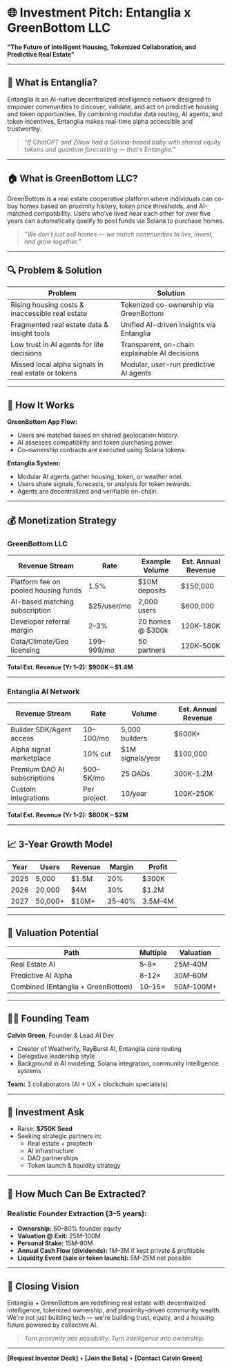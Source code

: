 # 🌐 Investment Pitch: Entanglia x GreenBottom LLC  
**"The Future of Intelligent Housing, Tokenized Collaboration, and Predictive Real Estate"**

---

## 🧠 What is Entanglia?
Entanglia is an AI-native decentralized intelligence network designed to empower communities to discover, validate, and act on predictive housing and token opportunities. By combining modular data routing, AI agents, and token incentives, Entanglia makes real-time alpha accessible and trustworthy.

> _“If ChatGPT and Zillow had a Solana-based baby with shared equity tokens and quantum forecasting — that’s Entanglia.”_

---

## 🏠 What is GreenBottom LLC?
GreenBottom is a real estate cooperative platform where individuals can co-buy homes based on proximity history, token price thresholds, and AI-matched compatibility. Users who’ve lived near each other for over five years can automatically qualify to pool funds via Solana to purchase homes.

> _“We don’t just sell homes — we match communities to live, invest, and grow together.”_

---

## 🔍 Problem & Solution

| Problem | Solution |
|--------|----------|
| Rising housing costs & inaccessible real estate | Tokenized co-ownership via GreenBottom |
| Fragmented real estate data & insight tools | Unified AI-driven insights via Entanglia |
| Low trust in AI agents for life decisions | Transparent, on-chain explainable AI decisions |
| Missed local alpha signals in real estate or tokens | Modular, user-run predictive AI agents |

---

## 🚀 How It Works

**GreenBottom App Flow:**
- Users are matched based on shared geolocation history.
- AI assesses compatibility and token purchasing power.
- Co-ownership contracts are executed using Solana tokens.

**Entanglia System:**
- Modular AI agents gather housing, token, or weather intel.
- Users share signals, forecasts, or analysis for token rewards.
- Agents are decentralized and verifiable on-chain.

---

## 💰 Monetization Strategy

### GreenBottom LLC

| Revenue Stream | Rate | Example Volume | Est. Annual Revenue |
|----------------|------|----------------|----------------------|
| Platform fee on pooled housing funds | 1.5% | $10M deposits | $150,000 |
| AI-based matching subscription | $25/user/mo | 2,000 users | $600,000 |
| Developer referral margin | 2–3% | 20 homes @ $300k | $120K–$180K |
| Data/Climate/Geo licensing | $199–$999/mo | 50 partners | $120K–$500K |

**Total Est. Revenue (Yr 1–2): $900K – $1.4M**

---

### Entanglia AI Network

| Revenue Stream | Rate | Volume | Est. Annual Revenue |
|----------------|------|--------|----------------------|
| Builder SDK/Agent access | $10–$100/mo | 5,000 builders | $600K+ |
| Alpha signal marketplace | 10% cut | $1M signals/year | $100,000 |
| Premium DAO AI subscriptions | $500–$5K/mo | 25 DAOs | $300K–$1.2M |
| Custom integrations | Per project | 10/year | $100K–$250K |

**Total Est. Revenue (Yr 1–2): $800K – $2M**

---

## 📈 3-Year Growth Model

| Year | Users | Revenue | Margin | Profit |
|------|-------|---------|--------|--------|
| 2025 | 5,000 | $1.5M | 20% | $300K |
| 2026 | 20,000 | $4M | 30% | $1.2M |
| 2027 | 50,000+ | $10M+ | 35–40% | $3.5M–$4M |

---

## 💎 Valuation Potential

| Path | Multiple | Valuation |
|------|----------|-----------|
| Real Estate AI | 5–8× | $25M–$40M |
| Predictive AI Alpha | 8–12× | $30M–$60M |
| Combined (Entanglia + GreenBottom) | 10–15× | $50M–$100M+ |

---

## 🧑‍💼 Founding Team

**Calvin Green**, Founder & Lead AI Dev  
- Creator of Weatherify, RayBurst AI, Entanglia core routing
- Delegative leadership style
- Background in AI modeling, Solana integration, community intelligence systems

**Team:** 3 collaborators (AI + UX + blockchain specialists)

---

## 💸 Investment Ask

- Raise: **$750K Seed**
- Seeking strategic partners in:
  - Real estate + proptech
  - AI infrastructure
  - DAO partnerships
  - Token launch & liquidity strategy

---

## 🧮 How Much Can Be Extracted?

### Realistic Founder Extraction (3–5 years):

- **Ownership:** 60–80% founder equity
- **Valuation @ Exit:** $25M–$100M
- **Personal Stake:** $15M–$80M
- **Annual Cash Flow (dividends):** $1M–$3M if kept private & profitable
- **Liquidity Event (sale or token launch):** $5M–$25M net possible

---

## 🌱 Closing Vision

Entanglia + GreenBottom are redefining real estate with decentralized intelligence, tokenized ownership, and proximity-driven community wealth. We're not just building tech — we're building trust, equity, and a housing future powered by collective AI.

> _Turn proximity into possibility. Turn intelligence into ownership._

---

**[Request Investor Deck]** • **[Join the Beta]** • **[Contact Calvin Green]**
